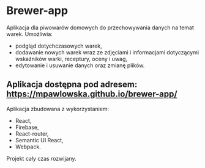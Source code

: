 # Brewer-app
Aplikacja dla piwowarów domowych do przechowywania danych na temat warek. Umożliwia:
* podgląd dotychczasowych warek,
* dodawanie nowych warek wraz ze zdjęciami i informacjami dotyczącymi wskaźników warki, receptury, oceny i uwag,
* edytowanie i usuwanie danych oraz zmianę plików.

## Aplikacja dostępna pod adresem: https://mpawlowska.github.io/brewer-app/

Aplikacja zbudowana z wykorzystaniem: 
* React,
* Firebase,
* React-router,
* Semantic UI React,
* Webpack.

Projekt cały czas rozwijany.
